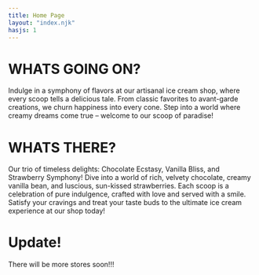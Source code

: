 ```yaml
---
title: Home Page
layout: "index.njk"
hasjs: 1
---
```


# WHATS GOING ON?

Indulge in a symphony of flavors at our artisanal ice cream shop, where every scoop tells a delicious tale. From classic favorites to avant-garde creations, we churn happiness into every cone. Step into a world where creamy dreams come true – welcome to our scoop of paradise!

# WHATS THERE?

Our trio of timeless delights: Chocolate Ecstasy, Vanilla Bliss, and Strawberry Symphony! Dive into a world of rich, velvety chocolate, creamy vanilla bean, and luscious, sun-kissed strawberries. Each scoop is a celebration of pure indulgence, crafted with love and served with a smile. Satisfy your cravings and treat your taste buds to the ultimate ice cream experience at our shop today!

# Update!

There will be more stores soon!!!

